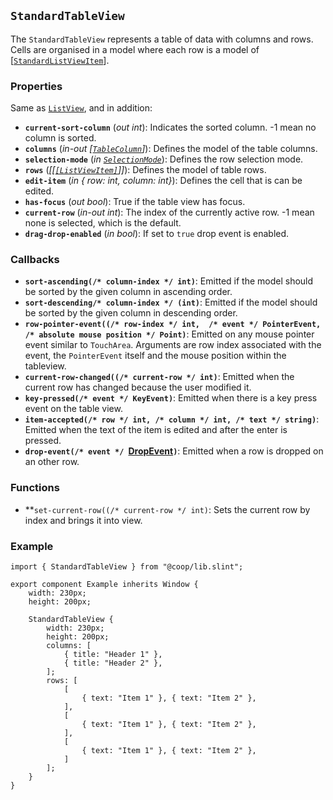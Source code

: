 <!--
SPDX-FileCopyrightText: 2023 Florian Blasius <co_sl@tutanota.com>
SPDX-License-Identifier: MIT
-->

## `StandardTableView`

The `StandardTableView` represents a table of data with columns and rows. Cells
are organised in a model where each row is a model of
\[[`StandardListViewItem`](../builtins/structs.md#standardlistviewitem)\].

### Properties

Same as [`ListView`](list-view.md), and in addition:

-   **`current-sort-column`** (_out_ _int_): Indicates the sorted column. -1 mean no column is sorted.
-   **`columns`** (_in-out_ _\[[`TableColumn`](https://slint.dev/releases/1.2.2/docs/slint/src/language/builtins/structs#tablecolumn)\]_): Defines the model of the table columns.
-   **`selection-mode`** (_in_ _[`SelectionMode`](../enums/selection-mode.md)_): Defines the row selection mode.
-   **`rows`** (_\[\[[`[ListViewItem]`](../structs/list-view-item.md)\]\]_): Defines the model of table rows.
-   **`edit-item`** (_in_ _{ row: int, column: int}_): Defines the cell that is can be edited.
-   **`has-focus`** (_out_ _bool_): True if the table view has focus.
-   **`current-row`** (_in-out_ _int_): The index of the currently active row. -1 mean none is selected, which is the default.
-   **`drag-drop-enabled`** (_in_ _bool_): If set to `true` drop event is enabled.

### Callbacks

-   **`sort-ascending(/* column-index */ int)`**: Emitted if the model should be sorted by the given column in ascending order.
-   **`sort-descending/* column-index */ (int)`**: Emitted if the model should be sorted by the given column in descending order.
-   **`row-pointer-event((/* row-index */ int,  /* event */ PointerEvent, /* absolute mouse position */ Point)`**: Emitted on any mouse pointer event similar to `TouchArea`. Arguments are row index associated with the event, the `PointerEvent` itself and the mouse position within the tableview.
-   **`current-row-changed((/* current-row */ int)`**: Emitted when the current row has changed because the user modified it.
-   **`key-pressed(/* event */ KeyEvent)`**: Emitted when there is a key press event on the table view.
-   **`item-accepted(/* row */ int, /* column */ int, /* text */ string)`**: Emitted when the text of the item is edited and after the enter is pressed.
-   **`drop-event(/* event */ `[DropEvent](../structs/drop-event.md)`)`**: Emitted when a row is dropped on an other row.

### Functions

-   **`set-current-row((/* current-row */ int)`: Sets the current row by index and brings it into view.

### Example

```slint
import { StandardTableView } from "@coop/lib.slint";

export component Example inherits Window {
    width: 230px;
    height: 200px;

    StandardTableView {
        width: 230px;
        height: 200px;
        columns: [
            { title: "Header 1" },
            { title: "Header 2" },
        ];
        rows: [
            [
                { text: "Item 1" }, { text: "Item 2" },
            ],
            [
                { text: "Item 1" }, { text: "Item 2" },
            ],
            [
                { text: "Item 1" }, { text: "Item 2" },
            ]
        ];
    }
}
```
